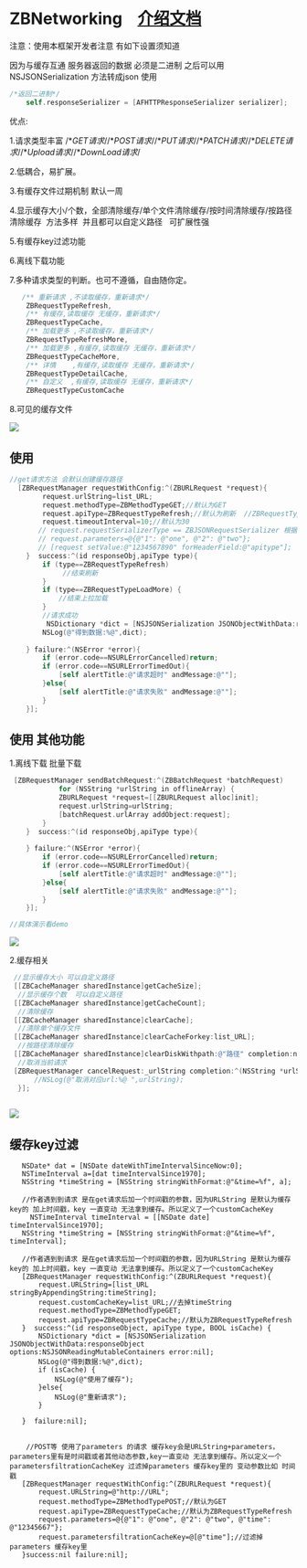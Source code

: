 # ZBNetworking    [介绍文档](http://www.jianshu.com/p/55cda3341d11)
 
注意：使用本框架开发者注意 有如下设置须知道

因为与缓存互通 服务器返回的数据 必须是二进制 之后可以用NSJSONSerialization 方法转成json 使用

```objective-c
/*返回二进制*/
    self.responseSerializer = [AFHTTPResponseSerializer serializer];
 ```
优点:

1.请求类型丰富 /**GET请求*//**POST请求*//**PUT请求*//**PATCH请求*//**DELETE请求*//**Upload请求*//**DownLoad请求*/

2.低耦合，易扩展。

3.有缓存文件过期机制 默认一周

4.显示缓存大小/个数，全部清除缓存/单个文件清除缓存/按时间清除缓存/按路径清除缓存  方法多样  并且都可以自定义路径   可扩展性强

5.有缓存key过滤功能

6.离线下载功能 

7.多种请求类型的判断。也可不遵循，自由随你定。

```objective-c
   /** 重新请求 ,不读取缓存，重新请求*/
    ZBRequestTypeRefresh,
    /** 有缓存,读取缓存 无缓存，重新请求*/
    ZBRequestTypeCache,
    /** 加载更多 ,不读取缓存，重新请求*/
    ZBRequestTypeRefreshMore,
    /** 加载更多 ,有缓存,读取缓存 无缓存，重新请求*/
    ZBRequestTypeCacheMore,
    /** 详情    ,有缓存,读取缓存 无缓存，重新请求*/
    ZBRequestTypeDetailCache,
    /** 自定义  ,有缓存,读取缓存 无缓存，重新请求*/
    ZBRequestTypeCustomCache
```
8.可见的缓存文件

![](http://a3.qpic.cn/psb?/V12I5WUv0Ual5v/uls*nG1YySR.EpyYI8*lFu9kW.lwzjgW.cnPbGMUBG8!/b/dPgAAAAAAAAA&bo=aAHwAAAAAAACDLE!&rf=viewer_4)

## 使用 
```objective-c
//get请求方法 会默认创建缓存路径    
  [ZBRequestManager requestWithConfig:^(ZBURLRequest *request){
        request.urlString=list_URL;
        request.methodType=ZBMethodTypeGET;//默认为GET
        request.apiType=ZBRequestTypeRefresh;//默认为刷新  //ZBRequestTypeCache为使用缓存
        request.timeoutInterval=10;//默认为30
       // request.requestSerializerType == ZBJSONRequestSerializer 根据自己服务器的要求调整上传参数的格式
       // request.parameters=@{@"1": @"one", @"2": @"two"};
       // [request setValue:@"1234567890" forHeaderField:@"apitype"];
    }  success:^(id responseObj,apiType type){
        if (type==ZBRequestTypeRefresh) 
             //结束刷新
        }
        if (type==ZBRequestTypeLoadMore) {
            //结束上拉加载
        }
        //请求成功
         NSDictionary *dict = [NSJSONSerialization JSONObjectWithData:responseObject options:NSJSONReadingMutableContainers error:nil];
        NSLog(@"得到数据:%@",dict);
        
    } failure:^(NSError *error){
        if (error.code==NSURLErrorCancelled)return;
        if (error.code==NSURLErrorTimedOut){
            [self alertTitle:@"请求超时" andMessage:@""];
        }else{
            [self alertTitle:@"请求失败" andMessage:@""];
        }
    }];

```

## 使用 其他功能
1.离线下载 批量下载


```objective-c
 [ZBRequestManager sendBatchRequest:^(ZBBatchRequest *batchRequest)
            for (NSString *urlString in offlineArray) {
            ZBURLRequest *request=[[ZBURLRequest alloc]init];
            request.urlString=urlString;
            [batchRequest.urlArray addObject:request];
        }
    }  success:^(id responseObj,apiType type){
      
    } failure:^(NSError *error){
        if (error.code==NSURLErrorCancelled)return;
        if (error.code==NSURLErrorTimedOut){
            [self alertTitle:@"请求超时" andMessage:@""];
        }else{
            [self alertTitle:@"请求失败" andMessage:@""];
        }
    }];

//具体演示看demo
```
![](http://a3.qpic.cn/psb?/V12I5WUv0Ual5v/cY8K3L2*GJ9RO3i*z1If9XTmzas0cylmafMXWqdFe4o!/b/dK0AAAAAAAAA&bo=aAHwAAAAAAACLJE!&rf=viewer_4)


2.缓存相关
```objective-c
 //显示缓存大小 可以自定义路径
 [[ZBCacheManager sharedInstance]getCacheSize];
  //显示缓存个数  可以自定义路径
 [[ZBCacheManager sharedInstance]getCacheCount];
  //清除缓存
 [[ZBCacheManager sharedInstance]clearCache];
  //清除单个缓存文件
 [[ZBCacheManager sharedInstance]clearCacheForkey:list_URL];
  //按路径清除缓存
 [[ZBCacheManager sharedInstance]clearDiskWithpath:@"路径" completion:nil];
  //取消当前请求
 [ZBRequestManager cancelRequest:_urlString completion:^(NSString *urlString){
      //NSLog(@"取消对应url:%@ ",urlString);
  }];
  
 ```

![](https://upload-images.jianshu.io/upload_images/1830250-3636c0621ebb6fa1.png?imageMogr2/auto-orient/strip%7CimageView2/2/w/621)

## 缓存key过滤
 ```
    NSDate* dat = [NSDate dateWithTimeIntervalSinceNow:0];
    NSTimeInterval a=[dat timeIntervalSince1970];
    NSString *timeString = [NSString stringWithFormat:@"&time=%f", a];

    //作者遇到到请求 是在get请求后加一个时间戳的参数，因为URLString 是默认为缓存key的 加上时间戳，key 一直变动 无法拿到缓存。所以定义了一个customCacheKey
      NSTimeInterval timeInterval = [[NSDate date] timeIntervalSince1970];
    NSString *timeString = [NSString stringWithFormat:@"&time=%f", timeInterval];

    //作者遇到到请求 是在get请求后加一个时间戳的参数，因为URLString 是默认为缓存key的 加上时间戳，key 一直变动 无法拿到缓存。所以定义了一个customCacheKey
    [ZBRequestManager requestWithConfig:^(ZBURLRequest *request){
        request.URLString=[list_URL stringByAppendingString:timeString];
        request.customCacheKey=list_URL;//去掉timeString
        request.methodType=ZBMethodTypeGET;
        request.apiType=ZBRequestTypeCache;//默认为ZBRequestTypeRefresh
    }  success:^(id responseObject, apiType type, BOOL isCache) {
        NSDictionary *dict = [NSJSONSerialization JSONObjectWithData:responseObject options:NSJSONReadingMutableContainers error:nil];
        NSLog(@"得到数据:%@",dict);
        if (isCache) {
            NSLog(@"使用了缓存");
        }else{
            NSLog(@"重新请求");
        }
    
    }  failure:nil];
    
    
     //POST等 使用了parameters 的请求 缓存key会是URLString+parameters，parameters里有是时间戳或者其他动态参数,key一直变动 无法拿到缓存。所以定义一个parametersfiltrationCacheKey 过滤掉parameters 缓存key里的 变动参数比如 时间戳
    [ZBRequestManager requestWithConfig:^(ZBURLRequest *request){
        request.URLString=@"http://URL";
        request.methodType=ZBMethodTypePOST;//默认为GET
        request.apiType=ZBRequestTypeCache;//默认为ZBRequestTypeRefresh
        request.parameters=@{@"1": @"one", @"2": @"two", @"time": @"12345667"};
        request.parametersfiltrationCacheKey=@[@"time"];//过滤掉parameters 缓存key里
    }success:nil failure:nil];
  ```
